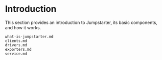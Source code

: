 # Introduction

This section provides an introduction to Jumpstarter, its basic components, and
how it works.

```{toctree}
what-is-jumpstarter.md
clients.md
drivers.md
exporters.md
service.md
```
